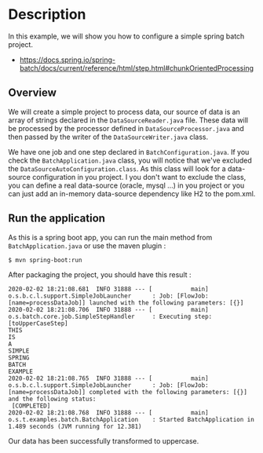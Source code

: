 # Description

In this example, we will show you how to configure a simple spring batch project.

- https://docs.spring.io/spring-batch/docs/current/reference/html/step.html#chunkOrientedProcessing

## Overview

We will create a simple project to process data, our source of data is an array of strings declared in the `DataSourceReader.java` file.
These data will be processed by the processor defined in `DataSourceProcessor.java` and then passed by the writer of the `DataSourceWriter.java`
class.

We have one job and one step declared in `BatchConfiguration.java`. If you check the `BatchApplication.java` class, you will notice that
we've excluded the `DataSourceAutoConfiguration.class`. As this class will look for a data-source configuration in you project.
I you don't want to exclude the class, you can define a real data-source (oracle, mysql ...) in you project or you can just add an in-memory
data-source dependency like H2 to the pom.xml.

## Run the application

As this is a spring boot app, you can run the main method from `BatchApplication.java` or use the maven plugin :

```bash
$ mvn spring-boot:run
```

After packaging the project, you should have this result :

```log
2020-02-02 18:21:08.681  INFO 31888 --- [           main] o.s.b.c.l.support.SimpleJobLauncher      : Job: [FlowJob: [name=processDataJob]] launched with the following parameters: [{}]
2020-02-02 18:21:08.706  INFO 31888 --- [           main] o.s.batch.core.job.SimpleStepHandler     : Executing step: [toUpperCaseStep]
THIS
IS
A
SIMPLE
SPRING
BATCH
EXAMPLE
2020-02-02 18:21:08.765  INFO 31888 --- [           main] o.s.b.c.l.support.SimpleJobLauncher      : Job: [FlowJob: [name=processDataJob]] completed with the following parameters: [{}] and the following status:
 [COMPLETED]
2020-02-02 18:21:08.768  INFO 31888 --- [           main] o.s.t.examples.batch.BatchApplication    : Started BatchApplication in 1.489 seconds (JVM running for 12.381)
```

Our data has been successfully transformed to uppercase.


